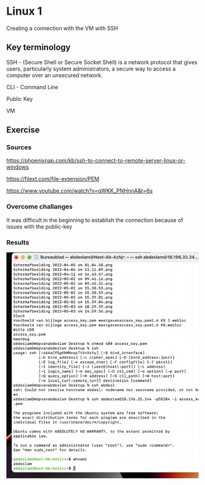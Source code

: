 # Linux 1
Creating a connection with the VM with SSH

## Key terminology
SSH - (Secure Shell or Secure Socket Shell) is a network protocol that gives users, particularly system administrators, a secure way to access a computer over an unsecured network.

CLI - Command Line

Public Key 

VM

## Exercise
### Sources
https://phoenixnap.com/kb/ssh-to-connect-to-remote-server-linux-or-windows

https://filext.com/file-extension/PEM

https://www.youtube.com/watch?v=qWKK_PNHnnA&t=6s


### Overcome challanges

It was difficult in the beginning to establish the connection because of issues with the public-key
### Results


![screenshot](https://github.com/TechGrounds-Cloud8/cloud8-abdeslamazhir/blob/main/00_includes/Linux1.png)